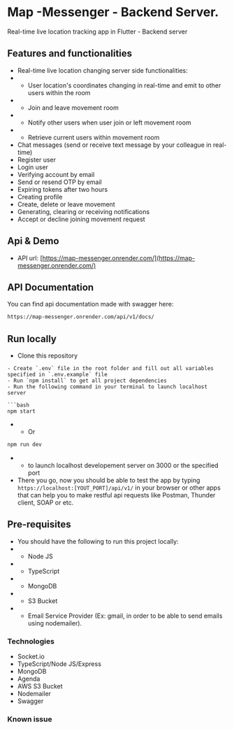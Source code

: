 # Map -Messenger - Backend Server.

Real-time live location tracking app in Flutter - Backend server

## Features and functionalities

- Real-time live location changing server side functionalities:
- - User location's coordinates changing in real-time and emit to other users within the room
- - Join and leave movement room
- - Notify other users when user join or left movement room
- - Retrieve current users within movement room
- Chat messages (send or receive text message by your colleague in real-time)
- Register user
- Login user
- Verifying account by email
- Send or resend OTP by email
- Expiring tokens after two hours
- Creating profile
- Create, delete or leave movement
- Generating, clearing or receiving notifications
- Accept or decline joining movement request

## Api & Demo
- API url: [https://map-messenger.onrender.com/](https://map-messenger.onrender.com/)




## API Documentation

You can find api documentation made with swagger here:

```bash
https://map-messenger.onrender.com/api/v1/docs/
```

## Run locally

- Clone this repository

```
- Create `.env` file in the root folder and fill out all variables specified in `.env.example` file
- Run `npm install` to get all project dependencies
- Run the following command in your terminal to launch localhost server

```bash
npm start
```
- - Or 
```bash 
npm run dev
``` 
- - to launch localhost developement server on 3000 or the specified port
- There you go, now you should be able to test the app by typing `https://localhost:[YOUT_PORT]/api/v1/` in your browser or other apps that can help you to make restful api requests like Postman, Thunder client, SOAP or etc.
## Pre-requisites

- You should have the following to run this project locally:
- - Node JS
- - TypeScript
- - MongoDB
- - S3 Bucket
- - Email Service Provider (Ex: gmail, in order to be able to send emails using nodemailer).

### Technologies

- Socket.io
- TypeScript/Node JS/Express
- MongoDB
- Agenda
- AWS S3 Bucket
- Nodemailer
- Swagger

### Known issue


